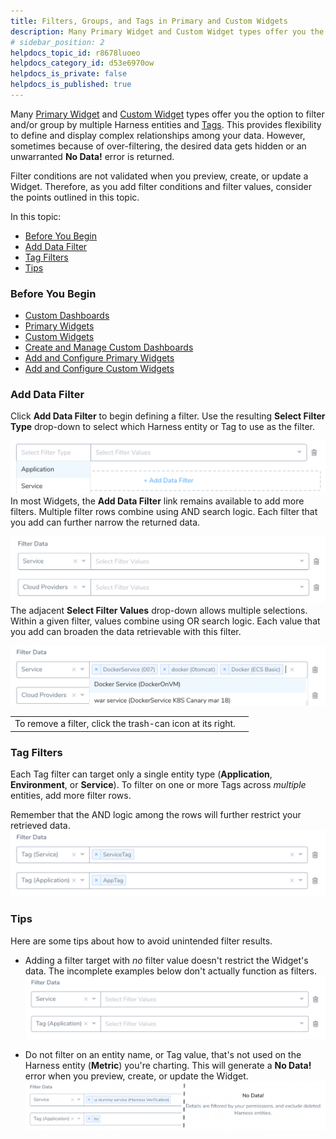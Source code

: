 ```yaml
---
title: Filters, Groups, and Tags in Primary and Custom Widgets
description: Many Primary Widget and Custom Widget types offer you the option to filter and/or group by multiple Harness entities and Tags. This provides flexibility to define and display complex relationships am…
# sidebar_position: 2
helpdocs_topic_id: r8678luoeo
helpdocs_category_id: d53e6970ow
helpdocs_is_private: false
helpdocs_is_published: true
---
```


Many [Primary Widget](primary-widgets.md#next-steps) and [Custom Widget](#custom_widgets/article/qjsd7uzgp2-custom-widgets#custom_widget_types) types offer you the option to filter and/or group by multiple Harness entities and [Tags](../account/tags/tags.md). This provides flexibility to define and display complex relationships among your data. However, sometimes because of over-filtering, the desired data gets hidden or an unwarranted **No Data!** error is returned. 

Filter conditions are not validated when you preview, create, or update a Widget. Therefore, as you add filter conditions and filter values, consider the points outlined in this topic.

In this topic:

* [Before You Begin](filters-groups-and-tags-in-custom-dashboard-widgets.md#before-you-begin)
* [Add Data Filter](filters-groups-and-tags-in-custom-dashboard-widgets.md#add-data-filter)
* [Tag Filters](filters-groups-and-tags-in-custom-dashboard-widgets.md#tag-filters)
* [Tips](filters-groups-and-tags-in-custom-dashboard-widgets.md#tips)

### Before You Begin

* [Custom Dashboards](custom-dashboards.md)
* [Primary Widgets](primary-widgets.md)
* [Custom Widgets](custom-widgets.md)
* [Create and Manage Custom Dashboards](create-and-manage-dashboards.md)
* [Add and Configure Primary Widgets](add-and-configure-primary-widgets.md)
* [Add and Configure Custom Widgets](configure-custom-widgets.md)

### Add Data Filter

Click **Add Data Filter** to begin defining a filter. Use the resulting **Select Filter Type** drop-down to select which Harness entity or Tag to use as the filter.

![](./static/filters-groups-and-tags-in-custom-dashboard-widgets-70.png)
In most Widgets, the **Add Data Filter** link remains available to add more filters. Multiple filter rows combine using AND search logic. Each filter that you add can further narrow the returned data.

![](./static/filters-groups-and-tags-in-custom-dashboard-widgets-71.png)
The adjacent **Select Filter Values** drop-down allows multiple selections. Within a given filter, values combine using OR search logic. Each value that you add can broaden the data retrievable with this filter.

![](./static/filters-groups-and-tags-in-custom-dashboard-widgets-72.png)


|  |  |
| --- | --- |
| To remove a filter, click the trash-can icon at its right. |  |

### Tag Filters

Each Tag filter can target only a single entity type (**Application**, **Environment**, or **Service**). To filter on one or more Tags across *multiple* entities, add more filter rows.

Remember that the AND logic among the rows will further restrict your retrieved data.![](./static/filters-groups-and-tags-in-custom-dashboard-widgets-73.png)


### Tips

Here are some tips about how to avoid unintended filter results.

* Adding a filter target with *no* filter value doesn't restrict the Widget's data. The incomplete examples below don't actually function as filters.![](./static/filters-groups-and-tags-in-custom-dashboard-widgets-74.png)

* Do not filter on an entity name, or Tag value, that's not used on the Harness entity (**Metric**) you're charting. This will generate a **No Data!** error when you preview, create, or update the Widget.![](./static/filters-groups-and-tags-in-custom-dashboard-widgets-75.png)


